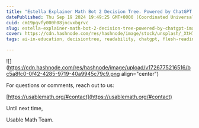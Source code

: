 ```yaml
---
title: "Estella Explainer Math Bot 2 Decision Tree. Powered by ChatGPT (image embed)."
datePublished: Thu Sep 19 2024 19:49:25 GMT+0000 (Coordinated Universal Time)
cuid: cm19pgvfy000h08jncvxbgrvc
slug: estella-explainer-math-bot-2-decision-tree-powered-by-chatgpt-image-embed
cover: https://cdn.hashnode.com/res/hashnode/image/stock/unsplash/_XtH7BBRPtA/upload/0955c83fba85184f477dab2aea91337b.jpeg
tags: ai-in-education, decisiontree, readability, chatgpt, flesh-reading-ease-score, usable-math, math-education-research, math-word-problems

---
```


![](https://cdn.hashnode.com/res/hashnode/image/upload/v1726775216516/bc5a8fc0-0f42-4285-9719-40a9945c79c9.png align="center")

For questions or comments, reach out to us:

[https://usablemath.org/#contact](https://usablemath.org/#contact)

Until next time,

Usable Math Team.